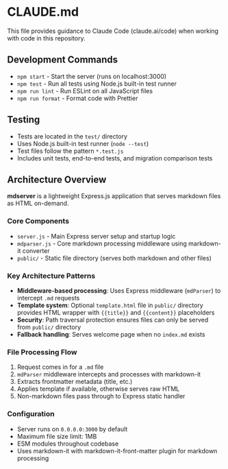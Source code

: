 # CLAUDE.md

This file provides guidance to Claude Code (claude.ai/code) when working with code in this repository.

## Development Commands

- `npm start` - Start the server (runs on localhost:3000)
- `npm test` - Run all tests using Node.js built-in test runner
- `npm run lint` - Run ESLint on all JavaScript files
- `npm run format` - Format code with Prettier

## Testing

- Tests are located in the `test/` directory
- Uses Node.js built-in test runner (`node --test`)
- Test files follow the pattern `*.test.js`
- Includes unit tests, end-to-end tests, and migration comparison tests

## Architecture Overview

**mdserver** is a lightweight Express.js application that serves markdown files as HTML on-demand.

### Core Components

- `server.js` - Main Express server setup and startup logic
- `mdparser.js` - Core markdown processing middleware using markdown-it converter
- `public/` - Static file directory (serves both markdown and other files)

### Key Architecture Patterns

- **Middleware-based processing**: Uses Express middleware (`mdParser`) to intercept `.md` requests
- **Template system**: Optional `template.html` file in `public/` directory provides HTML wrapper with `{{title}}` and `{{content}}` placeholders  
- **Security**: Path traversal protection ensures files can only be served from `public/` directory
- **Fallback handling**: Serves welcome page when no `index.md` exists

### File Processing Flow

1. Request comes in for a `.md` file
2. `mdParser` middleware intercepts and processes with markdown-it
3. Extracts frontmatter metadata (title, etc.)
4. Applies template if available, otherwise serves raw HTML
5. Non-markdown files pass through to Express static handler

### Configuration

- Server runs on `0.0.0.0:3000` by default
- Maximum file size limit: 1MB
- ESM modules throughout codebase
- Uses markdown-it with markdown-it-front-matter plugin for markdown processing